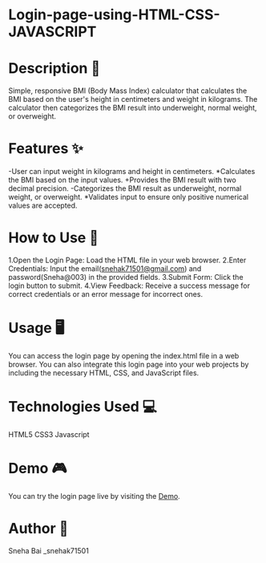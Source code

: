 
# Login-page-using-HTML-CSS-JAVASCRIPT
# Description 📝
Simple, responsive BMI (Body Mass Index) calculator that calculates the BMI based on the user's height in centimeters and weight in kilograms. The calculator then categorizes the BMI result into underweight, normal weight, or overweight.
# Features ✨
-User can input weight in kilograms and height in centimeters.
*Calculates the BMI based on the input values.
+Provides the BMI result with two decimal precision.
-Categorizes the BMI result as underweight, normal weight, or overweight.
*Validates input to ensure only positive numerical values are accepted.
# How to Use 🚀
1.Open the Login Page: Load the HTML file in your web browser.
2.Enter Credentials: Input the email(snehak71501@gmail.com) and password(Sneha@003) in the provided fields.
3.Submit Form: Click the login button to submit.
4.View Feedback: Receive a success message for correct credentials or an error message for incorrect ones.
# Usage 🖥️
You can access the login page by opening the index.html file in a web browser. You can also integrate this login page into your web projects by including the necessary HTML, CSS, and JavaScript files.
# Technologies Used 💻
HTML5
CSS3
Javascript
# Demo 🎮
You can try the login page live by visiting the [Demo](https://snehak71501.github.io/BMI-Calculator-Using-HTML-CSS-and-Javascript/).
# Author 📣
Sneha Bai 
_snehak71501
